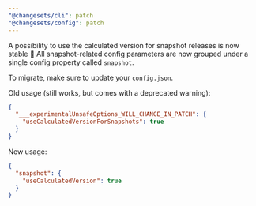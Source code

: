 ```yaml
---
"@changesets/cli": patch
"@changesets/config": patch
---
```


A possibility to use the calculated version for snapshot releases is now stable 🥳 All snapshot-related config parameters are now grouped under a single config property called `snapshot`.

To migrate, make sure to update your `config.json`.

Old usage (still works, but comes with a deprecated warning):

```json
{
  "___experimentalUnsafeOptions_WILL_CHANGE_IN_PATCH": {
    "useCalculatedVersionForSnapshots": true
  }
}
```

New usage:

```json
{
  "snapshot": {
    "useCalculatedVersion": true
  }
}
```
